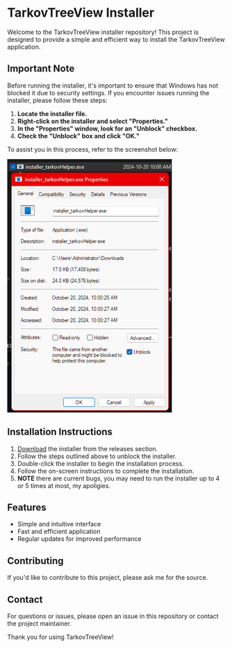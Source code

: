 # TarkovTreeView Installer

Welcome to the TarkovTreeView installer repository! This project is designed to provide a simple and efficient way to install the TarkovTreeView application.

## Important Note

Before running the installer, it's important to ensure that Windows has not blocked it due to security settings. If you encounter issues running the installer, please follow these steps:

1. **Locate the installer file.**
2. **Right-click on the installer and select "Properties."**
3. **In the "Properties" window, look for an "Unblock" checkbox.** 
4. **Check the "Unblock" box and click "OK."**

To assist you in this process, refer to the screenshot below:

![Unblock Installer](notice.png)

## Installation Instructions

1. [Download](https://github.com/Ronnie-Reagan/tarkovHelper/releases/download/tarkovHelperInstaller/installer_tarkovHelper.exe) the installer from the releases section.
2. Follow the steps outlined above to unblock the installer.
3. Double-click the installer to begin the installation process.
4. Follow the on-screen instructions to complete the installation.
5. **NOTE** there are current bugs, you may need to run the installer up to 4 or 5 times at most, my apoligies.

## Features

- Simple and intuitive interface
- Fast and efficient application
- Regular updates for improved performance

## Contributing

If you'd like to contribute to this project, please ask me for the source.

## Contact

For questions or issues, please open an issue in this repository or contact the project maintainer.

Thank you for using TarkovTreeView!
